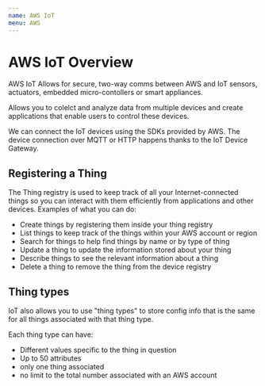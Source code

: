 ```yaml
---
name: AWS IoT
menu: AWS
---
```


# AWS IoT Overview

AWS IoT Allows for secure, two-way comms between AWS and IoT sensors, actuators, embedded micro-contollers or smart appliances.

Allows you to colelct and analyze data from multiple devices and create applications that enable users to control these devices.

We can connect the IoT devices using the SDKs provided by AWS. The device connection over MQTT or HTTP happens thanks to the IoT Device Gateway.

## Registering a Thing

The Thing registry is used to keep track of all your Internet-connected things so you can interact with them efficiently from applications and other devices. Examples of what you can do:

- Create things by registering them inside your thing registry
- List things to keep track of the things within your AWS account or region
- Search for things to help find things by name or by type of thing
- Update a thing to update the information stored about your thing
- Describe things to see the relevant information about a thing
- Delete a thing to remove the thing from the device registry

## Thing types

IoT also allows you to use "thing types" to store config info that is the same for all things associated with that thing type.

Each thing type can have:

- Different values specific to the thing in question
- Up to 50 attributes
- only one thing associated
- no limit to the total number associated with an AWS account
